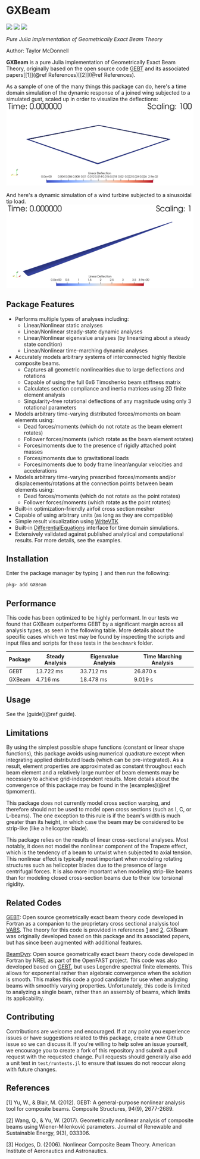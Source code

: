 # GXBeam

[![](https://img.shields.io/badge/docs-stable-blue.svg)](https://flow.byu.edu/GXBeam.jl/stable)
[![](https://img.shields.io/badge/docs-dev-blue.svg)](https://flow.byu.edu/GXBeam.jl/dev)
![](https://github.com/byuflowlab/GXBeam.jl/workflows/Run%20tests/badge.svg)

*Pure Julia Implementation of Geometrically Exact Beam Theory*

Author: Taylor McDonnell

**GXBeam** is a pure Julia implementation of Geometrically Exact Beam Theory, originally based on the open source code [GEBT](https://cdmhub.org/resources/367) and its associated papers[[1]](@ref References)[[2]](@ref References).

As a sample of one of the many things this package can do, here's a time domain simulation of the dynamic response of a joined wing subjected to a simulated gust, scaled up in order to visualize the deflections:
![](assets/dynamic-joined-wing-simulation.gif)

And here's a dynamic simulation of a wind turbine subjected to a sinusoidal tip load.
![](assets/wind-turbine-blade-simulation.gif)

## Package Features
 - Performs multiple types of analyses including:
    - Linear/Nonlinear static analyses
    - Linear/Nonlinear steady-state dynamic analyses
    - Linear/Nonlinear eigenvalue analyses (by linearizing about a steady state condition)
    - Linear/Nonlinear time-marching dynamic analyses
 - Accurately models arbitrary systems of interconnected highly flexible composite beams.
    - Captures all geometric nonlinearities due to large deflections and rotations
    - Capable of using the full 6x6 Timoshenko beam stiffness matrix
    - Calculates section compliance and inertia matrices using 2D finite element analysis
    - Singularity-free rotational deflections of any magnitude using only 3 rotational parameters
 - Models arbitrary time-varying distributed forces/moments on beam elements using:
    - Dead forces/moments (which do not rotate as the beam element rotates)
    - Follower forces/moments (which rotate as the beam element rotates)
    - Forces/moments due to the presence of rigidly attached point masses
    - Forces/moments due to gravitational loads
    - Forces/moments due to body frame linear/angular velocities and accelerations
 - Models arbitrary time-varying prescribed forces/moments and/or displacements/rotations at the connection points between beam elements using:
    - Dead forces/moments (which do not rotate as the point rotates)
    - Follower forces/moments (which rotate as the point rotates)
 - Built-in optimization-friendly airfoil cross section mesher
 - Capable of using arbitrary units (as long as they are compatible)
 - Simple result visualization using [WriteVTK](https://github.com/jipolanco/WriteVTK.jl)
 - Built-in [DifferentialEquations](https://github.com/SciML/DifferentialEquations.jl) interface for time domain simulations.
 - Extensively validated against published analytical and computational results. For more details, see the examples.

## Installation

Enter the package manager by typing `]` and then run the following:

```julia
pkg> add GXBeam
```

## Performance

This code has been optimized to be highly performant.  In our tests we found that GXBeam outperforms GEBT by a significant margin across all analysis types, as seen in the following table.  More details about the specific cases which we test may be found by inspecting the scripts and input files and scripts for these tests in the `benchmark` folder.

| Package | Steady Analysis | Eigenvalue Analysis | Time Marching Analysis |
|---- | ----| --- | --- |
| GEBT | 13.722 ms | 33.712 ms | 26.870 s |
| GXBeam | 4.716 ms | 18.478 ms | 9.019 s |

## Usage

See the [guide](@ref guide).

## Limitations

By using the simplest possible shape functions (constant or linear shape functions), this package avoids using numerical quadrature except when integrating applied distributed loads (which can be pre-integrated).  As a result, element properties are approximated as constant throughout each beam element and a relatively large number of beam elements may be necessary to achieve grid-independent results.  More details about the convergence of this package may be found in the [examples](@ref tipmoment).

This package does not currently model cross section warping, and therefore should not be used to model open cross sections (such as I, C, or L-beams).  The one exception to this rule is if the beam's width is much greater than its height, in which case the beam may be considered to be strip-like (like a helicopter blade).  

This package relies on the results of linear cross-sectional analyses.  Most notably, it does not model the nonlinear component of the Trapeze effect, which is the tendency of a beam to untwist when subjected to axial tension.  This nonlinear effect is typically most important when modeling rotating structures such as helicopter blades due to the presence of large centrifugal forces.  It is also more important when modeling strip-like beams than for modeling closed cross-section beams due to their low torsional rigidity.

## Related Codes

[GEBT](https://cdmhub.org/resources/367): Open source geometrically exact beam theory code developed in Fortran as a companion to the proprietary cross sectional analysis tool [VABS](https://analyswift.com/vabs-cross-sectional-analysis-tool-for-composite-beams/).  The theory for this code is provided in references [1](#1) and [2](#2).  GXBeam was originally developed based on this package and its associated papers, but has since been augmented with additional features.

[BeamDyn](https://www.nrel.gov/wind/nwtc/beamdyn.html): Open source geometrically exact beam theory code developed in Fortran by NREL as part of the OpenFAST project.  This code was also developed based on [GEBT](https://cdmhub.org/resources/367), but uses Legendre spectral finite elements.  This allows for exponential rather than algebraic convergence when the solution is smooth.  This makes this code a good candidate for use when analyzing beams with smoothly varying properties.  Unfortunately, this code is limited to analyzing a single beam, rather than an assembly of beams, which limits its applicability.

## Contributing

Contributions are welcome and encouraged.  If at any point you experience issues or have suggestions related to this package, create a new Github issue so we can discuss it.  If you're willing to help solve an issue yourself, we encourage you to create a fork of this repository and submit a pull request with the requested change.  Pull requests should generally also add a unit test in `test/runtests.jl` to ensure that issues do not reoccur along with future changes.

## References
[1] Yu, W., & Blair, M. (2012).
GEBT: A general-purpose nonlinear analysis tool for composite beams.
Composite Structures, 94(9), 2677-2689.

[2] Wang, Q., & Yu, W. (2017).
Geometrically nonlinear analysis of composite beams using Wiener-Milenković parameters.
Journal of Renewable and Sustainable Energy, 9(3), 033306.

[3] Hodges, D. (2006).
Nonlinear Composite Beam Theory.
American Institute of Aeronautics and Astronautics.
